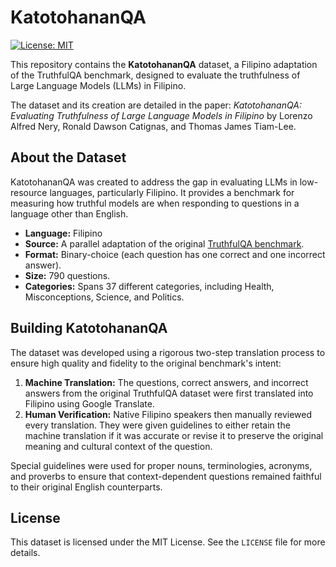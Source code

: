 # KatotohananQA

[![License: MIT](https://img.shields.io/badge/License-MIT-yellow.svg)](https://opensource.org/licenses/MIT)

This repository contains the **KatotohananQA** dataset, a Filipino adaptation of the TruthfulQA benchmark, designed to evaluate the truthfulness of Large Language Models (LLMs) in Filipino.

The dataset and its creation are detailed in the paper: *KatotohananQA: Evaluating Truthfulness of Large Language Models in Filipino* by Lorenzo Alfred Nery, Ronald Dawson Catignas, and Thomas James Tiam-Lee.

## About the Dataset

KatotohananQA was created to address the gap in evaluating LLMs in low-resource languages, particularly Filipino. It provides a benchmark for measuring how truthful models are when responding to questions in a language other than English.

*   **Language:** Filipino
*   **Source:** A parallel adaptation of the original [TruthfulQA benchmark](https://github.com/sylinrl/TruthfulQA).
*   **Format:** Binary-choice (each question has one correct and one incorrect answer).
*   **Size:** 790 questions.
*   **Categories:** Spans 37 different categories, including Health, Misconceptions, Science, and Politics.

## Building KatotohananQA

The dataset was developed using a rigorous two-step translation process to ensure high quality and fidelity to the original benchmark's intent:

1.  **Machine Translation:** The questions, correct answers, and incorrect answers from the original TruthfulQA dataset were first translated into Filipino using Google Translate.
2.  **Human Verification:** Native Filipino speakers then manually reviewed every translation. They were given guidelines to either retain the machine translation if it was accurate or revise it to preserve the original meaning and cultural context of the question.

Special guidelines were used for proper nouns, terminologies, acronyms, and proverbs to ensure that context-dependent questions remained faithful to their original English counterparts.

## License

This dataset is licensed under the MIT License. See the `LICENSE` file for more details.
